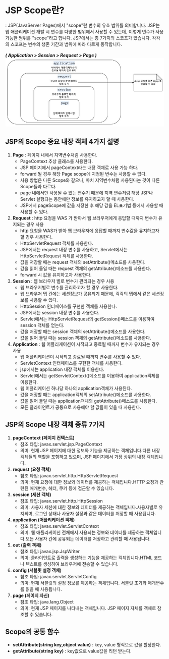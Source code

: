 # JSP Scope란?
: JSP(JavaServer Pages)에서 "scope"란 변수의 유효 범위를 의미합니다. JSP는 웹 애플리케이션 개발 시 변수를 다양한 범위에서 사용할 수 있는데, 이렇게 변수가 사용 가능한 범위를 "scope"라고 합니다. JSP에서는 총 7가지의 스코프가 있습니다. 각각의 스코프는 변수의 생존 기간과 범위에 따라 다르게 동작합니다.<br><br>
***( Application > Session > Request > Page )***
![Alt text](image-1.png)

## JSP의 Scope 중요 내장 객체 4가지 설명
1. **Page** : 페이지 내에서 지역변수처럼 사용한다.
	+ PageContext 추상 클래스를 사용한다.
	+ JSP 페이지에서 pageContext라는 내장 객체로 사용 가능 하다.
	+ forward 될 경우 해당 Page scope에 지정된 변수는 사용할 수 없다.
	+ 사용 방법은 다른 Scope와 같으나, 마치 지역변수처럼 사용된다는 것이 다른 Scope들과 다르다.
	+ page 내에서만 사용될 수 있는 변수기 때문에 지역 변수처럼 해당 JSP나 Servlet 실행되는 동안에만 정보를 유지하고자 할 때 사용한다.
	+ JSP에서 pageScope에 값을 저장한 후 해당 값을 EL표기법 등에서 사용할 때 사용할 수 있다.
2. **Request** : http 요청을 WAS 가 받아서 웹 브라우저에게 응답할 때까지 변수가 유지되는 경우 사용 
	+ http 요청을 WAS가 받아 웹 브라우저에 응답할 때까지 변수값을 유지하고자 할 경우 사용한다.
	+ HttpServletRequest 객체를 사용한다.
	+ JSP에서는 request 내장 변수를 사용하고, Servlet에서는 HttpServletRequest 객체를 사용한다.
	+ 값을 저장할 때는 request 객체의 setAttribute()메소드를 사용한다.
	+ 값을 읽어 들일 때는 request 객체의 getAttribute()메소드를 사용한다.
	+ forward 시 값을 유지하고자 사용한다.
3. **Session** : 웹 브라우저 별로 변수가 관리되는 경우 사용
	+ 웹 브라우저별로 변수를 관리하고자 할 경우 사용한다.
	+ 웹 브라우저 탭 간에는 세션정보가 공유되기 때문에, 각각의 탭에서 같은 세션정보를 사용할 수 있다.
	+ HttpSession 인터페이스를 구현한 객체를 사용한다.
	+ JSP에서는 session 내장 변수를 사용한다.
	+ Servlet에서는 HttpServletRequest의 getSession()메소드를 이용하여 session 객체를 얻는다.
	+ 값을 저장할 때는 session 객체의 setAttribute()메소드를 사용한다.
	+ 값을 읽어 들일 때는 session 객체의 getAttribute()메소드를 사용한다.
4. **Application** : 웹 어플리케이션이 시작되고 종료될 때까지 변수가 유지되는 경우 사용
	+ 웹 어플리케이션이 시작되고 종료될 때까지 변수를 사용할 수 있다.
	+ ServletContext 인터페이스를 구현한 객체를 사용한다.
	+ jsp에서는 application 내장 객체를 이용한다.
	+ Servlet에서는 getServletContext()메소드를 이용하여 application객체를 이용한다.
	+ 웹 어플리케이션 하나당 하나의 application객체가 사용된다.
	+ 값을 저장할 때는 application객체의 setAttribute()메소드를 사용한다.
	+ 값을 읽어 들일 때는 application객체의 getAttribute()메소드를 사용한다.
	+ 모든 클라이언트가 공통으로 사용해야 할 값들이 있을 때 사용한다.

## JSP의 Scope 내장 객체 종류 7가지
1. **pageContext (페이지 컨텍스트)** 
	+ 참조 타입: javax.servlet.jsp.PageContext
	+ 의미: 현재 JSP 페이지에 대한 정보와 기능을 제공하는 객체입니다.다른 내장 객체들의 역할을 포함하고 있으며, JSP 페이지에서 가장 상위의 내장 객체입니다.
2. **request (요청 객체)**
	+ 참조 타입: javax.servlet.http.HttpServletRequest
	+ 의미: 현재 요청에 대한 정보와 데이터를 제공하는 객체입니다.HTTP 요청과 관련된 매개변수, 헤더, 쿠키 등에 접근할 수 있습니다.
3. **session (세션 객체)**
	+ 참조 타입: javax.servlet.http.HttpSession
	+ 의미: 사용자 세션에 대한 정보와 데이터를 제공하는 객체입니다.사용자별로 유지되며, 로그인 상태나 사용자 설정과 같은 데이터를 저장할 때 사용됩니다.
4. **application (어플리케이션 객체)**
	+ 참조 타입: javax.servlet.ServletContext
	+ 의미: 웹 애플리케이션 전체에서 사용되는 정보와 데이터를 제공하는 객체입니다.모든 사용자 간에 공유되는 데이터를 저장하고 관리할 때 사용됩니다.
5. **out (출력 객체)**
	+ 참조 타입: javax.jsp.JspWriter
	+ 의미: 클라이언트로 출력을 생성하는 기능을 제공하는 객체입니다.HTML 코드나 텍스트를 생성하여 브라우저에 전송할 수 있습니다.
6. **config (서블릿 설정 객체)**
	+ 참조 타입: javax.servlet.ServletConfig
	+ 의미: 현재 서블릿의 설정 정보를 제공하는 객체입니다. 서블릿 초기화 매개변수를 읽을 때 사용됩니다.
7. **page (페이지 자신)**
	+ 참조 타입: java.lang.Object
	+ 의미: 현재 JSP 페이지를 나타내는 객체입니다. JSP 페이지 자체를 객체로 참조할 수 있습니다.

## Scope의 공통 함수
+ **setAttribute(string key,object value)** : key, value 형식으로 값을 할당한다.
+ **getAttribute(string key)** : key값으로 value값을 리턴 받는다.


